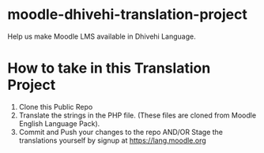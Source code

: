 # moodle-dhivehi-translation-project
Help us make Moodle LMS available in Dhivehi Language. 

# How to take in this Translation Project
1. Clone this Public Repo
2. Translate the strings in the PHP file. (These files are cloned from Moodle English Language Pack).
3. Commit and Push your changes to the repo AND/OR Stage the translations yourself by signup at https://lang.moodle.org
